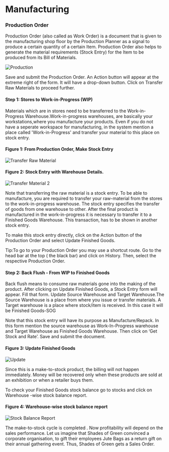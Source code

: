 # Manufacturing

### Production Order

Production Order (also called as Work Order) is a document that is given to the manufacturing shop floor by the Production Planner as a signal to produce a certain quantity of a certain Item. Production Order also helps to generate the material requirements (Stock Entry) for the Item to be produced from its Bill of Materials.

![Production](/assets/frappe_io/images/erpnext/m-t-s-production-2.jpg)


Save and submit the Production Order. An Action button will appear at the extreme right of the form. It will have a drop-down button. Click on Transfer Raw Materials to proceed further. 

#### Step 1: Stores to Work-in-Progress (WIP)

Materials which are in stores need to be transferred to the Work-in-Progress Warehouse.Work-in-progress warehouses, are basically your workstations,where you manufacture your products. Even if you do not have a seperate workspace for manufacturing, in the system mention a place called 'Work-in-Progress' and transfer your material to this place on stock entry.

#### Figure 1: From Production Order, Make Stock Entry

![Transfer Raw Material](/assets/frappe_io/images/erpnext/transfer-raw-material.png)

#### Figure 2: Stock Entry with Warehouse Details.

![Transfer Material 2](/assets/frappe_io/images/erpnext/m-t-s-transfer-material.png)

Note that transferring the raw material is a stock entry. To be able to manufacture, you are required to transfer your raw-material from the stores to the work-in-progress warehouse. The stock entry specifies the transfer of goods from one warehouse to other. After the final product is manufactured in the work-in-progress it is necessary to transfer it to a Finished Goods Warehouse. This transaction, has to be shown in another stock entry.

To make this stock entry directly, click on the Action button of the Production Order and select Update Finished Goods.

<i class="icon-lightbulb text-warning" style="font-size: 200%"></i> Tip:To go to your Production Order you may use a shortcut route. Go to the head bar at the top ( the black bar) and click on History. Then, select the respective Production Order.

#### Step 2: Back Flush - From WIP to Finished Goods

Back flush means to consume raw materials gone into the making of the product. 
After clicking on Update Finished Goods, a Stock Entry form will appear.  Fill that form.
Update Source Warehouse and Target Warehouse.The Source Warehouse is a place from where you issue or transfer materials. A Target warehouse is a place where stock/item is received. In this case it will be Finished Goods-SOG

Note that this stock entry will have its purpose as Manufacture/Repack. In this form mention the source warehouse as Work-In-Progress warehouse and Target Warehouse as Finished Goods Warehouse. Then click on ‘Get Stock and Rate’. Save and submit the document.

#### Figure 3: Update Finished Goods

![Update](/assets/frappe_io/images/erpnext/m-t-s-update-fg.png)

Since this is a make-to-stock product, the billing will not happen immediately. Money will be recovered only when these products are sold at an exhibition or when a retailer buys them.

To check your Finished Goods stock balance go to stocks and click on Warehouse -wise stock balance report.

#### Figure 4: Warehouse-wise stock balance report

![Stock Balance Report](/assets/frappe_io/images/erpnext/m-t-s-warehouse-wise-balance.png)

The make-to-stock cycle is completed . Now profitability will depend on the sales performance. Let us imagine that Shades of Green convinced a corporate organisation, to gift their employees Jute Bags as a return gift on their annual gathering event. Thus, Shades of Green gets a Sales Order.



